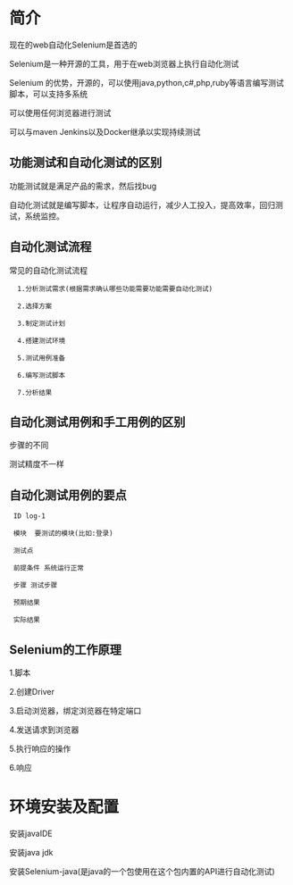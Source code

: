 # 简介
 现在的web自动化Selenium是首选的

 Selenium是一种开源的工具，用于在web浏览器上执行自动化测试

 Selenium 的优势，开源的，可以使用java,python,c#,php,ruby等语言编写测试脚本，可以支持多系统

 可以使用任何浏览器进行测试

 可以与maven Jenkins以及Docker继承以实现持续测试

 ## 功能测试和自动化测试的区别

 功能测试就是满足产品的需求，然后找bug

 自动化测试就是编写脚本，让程序自动运行，减少人工投入，提高效率，回归测试，系统监控。

 ## 自动化测试流程

   常见的自动化测试流程

      1.分析测试需求(根据需求确认哪些功能需要功能需要自动化测试)
           
      2.选择方案

      3.制定测试计划

      4.搭建测试环境

      5.测试用例准备

      6.编写测试脚本

      7.分析结果

## 自动化测试用例和手工用例的区别
  步骤的不同

  测试精度不一样

## 自动化测试用例的要点

     ID log-1

     模块  要测试的模块(比如:登录)

     测试点 

     前提条件 系统运行正常

     步骤 测试步骤

     预期结果

     实际结果
## Selenium的工作原理

   1.脚本

   2.创建Driver

   3.启动浏览器，绑定浏览器在特定端口

   4.发送请求到浏览器

   5.执行响应的操作


   6.响应

# 环境安装及配置

  安装javaIDE
  
  安装java jdk

  安装Selenium-java(是java的一个包使用在这个包内置的API进行自动化测试)




